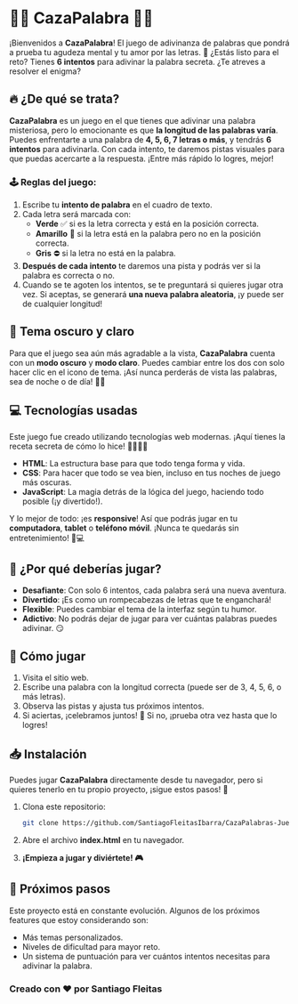 # 🕵️‍♂️ **CazaPalabra** 🕵️‍♀️

¡Bienvenidos a **CazaPalabra**! El juego de adivinanza de palabras que pondrá a prueba tu agudeza mental y tu amor por las letras. 🎉 ¿Estás listo para el reto? Tienes **6 intentos** para adivinar la palabra secreta. ¿Te atreves a resolver el enigma?

## 🔥 **¿De qué se trata?**

**CazaPalabra** es un juego en el que tienes que adivinar una palabra misteriosa, pero lo emocionante es que **la longitud de las palabras varía**. Puedes enfrentarte a una palabra de **4, 5, 6, 7 letras o más**, y tendrás **6 intentos** para adivinarla. Con cada intento, te daremos pistas visuales para que puedas acercarte a la respuesta. ¡Entre más rápido lo logres, mejor!

### 🕹️ **Reglas del juego:**

1. Escribe tu **intento de palabra** en el cuadro de texto.
2. Cada letra será marcada con:
   - **Verde** ✅ si es la letra correcta y está en la posición correcta.
   - **Amarillo** 🔶 si la letra está en la palabra pero no en la posición correcta.
   - **Gris** ⛔ si la letra no está en la palabra.
3. **Después de cada intento** te daremos una pista y podrás ver si la palabra es correcta o no.
4. Cuando se te agoten los intentos, se te preguntará si quieres jugar otra vez. Si aceptas, se generará **una nueva palabra aleatoria**, ¡y puede ser de cualquier longitud!

## 🌚 **Tema oscuro y claro**

Para que el juego sea aún más agradable a la vista, **CazaPalabra** cuenta con un **modo oscuro** y **modo claro**. Puedes cambiar entre los dos con solo hacer clic en el icono de tema. ¡Así nunca perderás de vista las palabras, sea de noche o de día! 🌙🌞

## 💻 **Tecnologías usadas**

Este juego fue creado utilizando tecnologías web modernas. ¡Aquí tienes la receta secreta de cómo lo hice! 👨‍💻👩‍💻

- **HTML**: La estructura base para que todo tenga forma y vida.
- **CSS**: Para hacer que todo se vea bien, incluso en tus noches de juego más oscuras.
- **JavaScript**: La magia detrás de la lógica del juego, haciendo todo posible (¡y divertido!).

Y lo mejor de todo: ¡es **responsive**! Así que podrás jugar en tu **computadora**, **tablet** o **teléfono móvil**. ¡Nunca te quedarás sin entretenimiento! 📱💻

## 🎉 **¿Por qué deberías jugar?**

- **Desafiante**: Con solo 6 intentos, cada palabra será una nueva aventura.
- **Divertido**: ¡Es como un rompecabezas de letras que te enganchará!
- **Flexible**: Puedes cambiar el tema de la interfaz según tu humor.
- **Adictivo**: No podrás dejar de jugar para ver cuántas palabras puedes adivinar. 😏

## 📌 **Cómo jugar**

1. Visita el sitio web.
2. Escribe una palabra con la longitud correcta (puede ser de 3, 4, 5, 6, o más letras).
3. Observa las pistas y ajusta tus próximos intentos.
4. Si aciertas, ¡celebramos juntos! 🎉 Si no, ¡prueba otra vez hasta que lo logres!

## 📥 **Instalación**

Puedes jugar **CazaPalabra** directamente desde tu navegador, pero si quieres tenerlo en tu propio proyecto, ¡sigue estos pasos! 🚀

1. Clona este repositorio:
   ```bash
   git clone https://github.com/SantiagoFleitasIbarra/CazaPalabras-Juego-2025.git
   ```

2. Abre el archivo **index.html** en tu navegador.

3. **¡Empieza a jugar y diviértete! 🎮**

## 🌟 **Próximos pasos**

Este proyecto está en constante evolución. Algunos de los próximos features que estoy considerando son:

* Más temas personalizados.
* Niveles de dificultad para mayor reto.
* Un sistema de puntuación para ver cuántos intentos necesitas para adivinar la palabra.

### Creado con ❤️ por Santiago Fleitas
